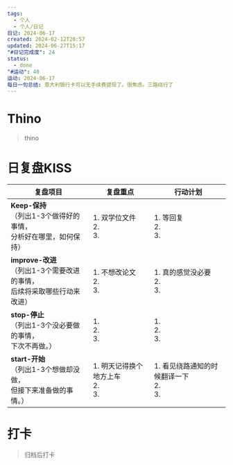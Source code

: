 ```yaml
---
tags:
  - 个人
  - 个人/日记
日记: 2024-06-17
created: 2024-02-12T20:57
updated: 2024-06-27T15:17
"#日记完成度": 24
status:
  - done
"#运动": 40
运动: 2024-06-17
每日一句总结: 意大利银行卡可以无手续费提现了。很焦虑。三路绕行了
---
```


# Thino
> thino

# 日复盘KISS
| **复盘项目**                                             | **复盘重点**                    | **行动计划**                       |
| ---------------------------------------------------- | --------------------------- | ------------------------------ |
| **Keep-保持**<br>（列出1-3个做得好的事情，<br>   分析好在哪里，如何保持）     | 1.  双学位文件<br>2. <br>3.      | 1.  等回复<br>2. <br>3.           |
| **improve-改进**<br>（列出1-3个需要改进的事情，<br>  后续将采取哪些行动来改进） | 1.  不想改论文<br>2. <br>3.      | 1.  真的感觉没必要<br>2. <br>3.       |
| **stop-停止**<br>（列出1-3个没必要做的事情，<br>下次不再做。）            | 1.  <br>2. <br>3.           | 1.  <br>2. <br>3.              |
| **start-开始**<br>（列出1-3个想做却没做，<br>但接下来准备做的事情。）        | 1.  明天记得换个地方上车<br>2. <br>3. | 1.  看见绕路通知的时候翻译一下<br>2. <br>3. |



# 打卡
> 归档后打卡


